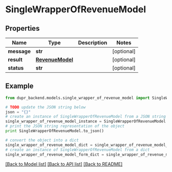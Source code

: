 # SingleWrapperOfRevenueModel


## Properties
Name | Type | Description | Notes
------------ | ------------- | ------------- | -------------
**message** | **str** |  | [optional] 
**result** | [**RevenueModel**](RevenueModel.md) |  | [optional] 
**status** | **str** |  | [optional] 

## Example

```python
from dupr_backend.models.single_wrapper_of_revenue_model import SingleWrapperOfRevenueModel

# TODO update the JSON string below
json = "{}"
# create an instance of SingleWrapperOfRevenueModel from a JSON string
single_wrapper_of_revenue_model_instance = SingleWrapperOfRevenueModel.from_json(json)
# print the JSON string representation of the object
print SingleWrapperOfRevenueModel.to_json()

# convert the object into a dict
single_wrapper_of_revenue_model_dict = single_wrapper_of_revenue_model_instance.to_dict()
# create an instance of SingleWrapperOfRevenueModel from a dict
single_wrapper_of_revenue_model_form_dict = single_wrapper_of_revenue_model.from_dict(single_wrapper_of_revenue_model_dict)
```
[[Back to Model list]](../README.md#documentation-for-models) [[Back to API list]](../README.md#documentation-for-api-endpoints) [[Back to README]](../README.md)


